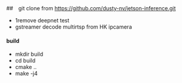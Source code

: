 ##　git clone from https://github.com/dusty-nv/jetson-inference.git
- 1remove deepnet test 
- gstreamer decode multirtsp from HK ipcamera
#### build
- mkdir build
- cd build
- cmake ..
- make -j4

